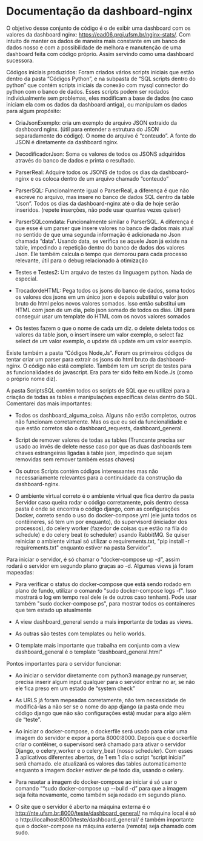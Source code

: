 

# Documentação da dashboard-nginx


O objetivo desse conjunto de código é o de exibir uma dashboard com os valores da dashboard nginx: https://ead06.proj.ufsm.br/nginx-stats/. Com intuito de manter os dados de maneira mais constante em um banco de dados nosso e com a possibilidade de melhora e manutenção de uma dashboard feita com código próprio. Assim servindo como uma dashboard sucessora.

Códigos iniciais produzidos: Foram criados vários scripts iniciais que estão dentro da pasta “Códigos Python”, e na subpasta de “SQL scripts dentro do python” que contém scripts iniciais da conexão com mysql connector do python com o banco de dados. Esses scripts podem ser rodados individualmente sem problemas, eles modificam a base de dados (no caso iniciam ela com os dados da dashboard antiga), ou manipulam os dados para algum propósito:

* CriaJsonExemplo: cria um exemplo de arquivo JSON extraido da dashboard nginx. (útil para entender a estrutura do JSON separadamente do código). O nome do arquivo é “conteudo”. A fonte do JSON é diretamente da dashboard nginx.

* DecodificadorJson: Soma os valores de todos os JSONS adquiridos através do banco de dados e printa o resultado.

* ParserReal: Adquire todos os JSONS de todos os dias da dashboard-nginx e os coloca dentro de um arquivo chamado “conteudo”

* ParserSQL: Funcionalmente igual o ParserReal, a diferença é que não escreve no arquivo, mas insere no banco de dados SQL dentro da table “Json”. Todos os dias da dashboard-nginx até o dia de hoje serão inseridos. (repete inserções, não pode usar quantas vezes quiser)

* ParserSQLcomdata: Funcionalmente similar o ParserSQL. A diferença é que esse é um parser que insere valores no banco de dados  mais atual no sentido de que uma segunda informação é adicionada no Json chamada “data”. Usando data, se verifica se aquele Json já existe na table, impedindo a repetição dentro do banco de dados dos valores Json. Ele também calcula o tempo que demorou para cada processo relevante, útil para o debug relacionado à otimização 

* Testes e Testes2: Um arquivo de testes da linguagem python. Nada de especial.

* TrocadordeHTML: Pega todos os jsons do banco de dados, soma todos os valores dos jsons em um único json e depois substitui o valor json bruto do html pelos novos valores somados. Isso então substitui um HTML com json de um dia, pelo json somado de todos os dias. Útil para conseguir usar um template do HTML com os novos valores somados

* Os testes fazem o que o nome de cada um diz. o delete deleta todos os valores da table json, o insert insere um valor exemplo, o select faz select de um valor exemplo, o update dá update em um valor exemplo.

Existe também a pasta “Códigos Node,Js”. Foram os primeiros códigos de tentar criar um parser para extrair os jsons do html bruto da dashboard-nginx. O código não está completo. Também tem um script de testes para as funcionalidades do javascript. Era para ter sido feito em Node.Js (como o próprio nome diz).

A pasta ScriptsSQL contém todos os scripts de SQL que eu utilizei para a criação de todas as tables e manipulações específicas delas dentro do SQL. Comentarei das mais importantes:

* Todos os dashboard_alguma_coisa. Alguns não estão completos, outros não funcionam corretamente. Mas os que eu sei da funcionalidade e que estão corretos são o dashboard_requests, dashboard_general.

* Script de remover valores de todas as tables (Truncante precisa ser usado ao invés de delete nesse caso por que as duas dashboards tem chaves estrangeiras ligadas à table json, impedindo que sejam removidas sem remover também essas chaves)

* Os outros Scripts contém códigos interessantes mas não necessariamente relevantes para a continuidade da construção da dashboard-nginx.

* O ambiente virtual correto é o ambiente virtual que fica dentro da pasta Servidor caso queira rodar o código corretamente, pois dentro dessa pasta é onde se encontra o código django, com as configurações Docker, correto sendo o uso do docker-compose.yml (ele junta todos os contêineres, só tem um por enquanto), do supervisord (iniciador dos processos), do celery worker (fazedor de coisas que estão na fila do schedule) e do celery beat (o scheduler) usando RabbitMQ. Se quiser reiniciar o ambiente virtual só utilizar o requirements.txt, "pip install -r requirements.txt" enquanto estiver na pasta Servidor".

Para iniciar o servidor, é só chamar o “docker-compose up -d”, assim rodará o servidor em segundo plano graças ao -d. Algumas views já foram mapeadas:

* Para verificar o status do docker-compose que está sendo rodado em plano de fundo, utilizar o comando "sudo docker-compose logs -f". Isso mostrará o log em tempo real dele (e de outros caso tenham). Pode usar também "sudo docker-compose ps", para mostrar todos os containeres que tem estado up atualmente

* A view dashboard_general sendo a mais importante de todas as views.

* As outras são testes com templates ou hello worlds.

* O template mais importante que trabalha em conjunto com a view dashboard_general é o template “dashboard_general.html”

Pontos importantes para o servidor funcionar:

* Ao iniciar o servidor diretamente com python3 manage.py runserver, precisa inserir algum input qualquer para o servidor entrar no ar, se não ele fica preso em um estado de “system check”

* As URLS já foram mepeadas corretamente, não tem necessidade de modificá-las a não ser se o nome do app django (a pasta onde meu código django que não são configurações está) mudar para algo além de “teste”.

* Ao iniciar o docker-compose, o dockerfile será usado para criar uma imagem do servidor e expor a porta 8000:8000. Depois que o dockerfile criar o contêiner, o supervisord será chamado para ativar o servidor Django, o celery_worker e o celery_beat (nosso scheduler). Com esses 3 aplicativos diferentes abertos, de 1 em 1 dia o script “script inicial” será chamado. ele atualizará os valores das tables automaticamente enquanto a imagem docker estiver de pé todo dia, usando o celery.

* Para resetar a imagem do docker-compose ao iniciar é só usar o comando ““sudo docker-compose up --build -d” para que a imagem seja feita novamente, como também seja rodado em segundo plano.

* O site que o servidor é aberto na máquina externa é o http://nte.ufsm.br:8000/teste/dashboard_general/ na máquina local é só o http://localhost:8000/teste/dashboard_general/ é também importante que o docker-compose na máquina externa (remota) seja chamado com sudo.



